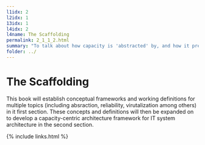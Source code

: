 ```yaml
---
l1idx: 2
l2idx: 1
13idx: 1
l4idx: 2
l4name: The Scaffolding
permalink: 2_1_1_2.html
summary: "To talk about how capacity is 'abstracted' by, and how it presents in relation to: reliability; virtualization; and composability we have to be clear on what we think all those things mean."
folder: ../
---
```

# The Scaffolding

This book will establish conceptual frameworks and working definitions for multiple topics (including absraction, reliability, virutalization among others) in it first section.  These concepts and definitions will then be expanded on to develop a capacity-centric architecture framework for IT system architecture in the second section.

{% include links.html %}